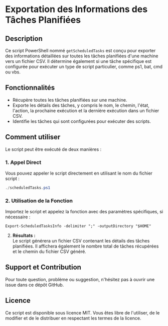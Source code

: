 # Exportation des Informations des Tâches Planifiées

## Description

Ce script PowerShell nommé ```getScheduledTasks```
 est conçu pour exporter des informations détaillées sur toutes les tâches planifiées d'une machine vers un fichier CSV. Il détermine également si une tâche spécifique est configurée pour exécuter un type de script particulier, comme ps1, bat, cmd ou vbs.

## Fonctionnalités

- Récupère toutes les tâches planifiées sur une machine.
- Exporte les détails des tâches, y compris le nom, le chemin, l'état, l'action, la prochaine exécution et la dernière exécution dans un fichier CSV.
- Identifie les tâches qui sont configurées pour exécuter des scripts.

## Comment utiliser

Le script peut être exécuté de deux manières :

### 1. Appel Direct

Vous pouvez appeler le script directement en utilisant le nom du fichier script :

```powershell
./scheduledTasks.ps1
```

### 2. Utilisation de la Fonction

Importez le script et appelez la fonction avec des paramètres spécifiques, si nécessaire :

```. .\scheduledTasks.ps1
Export-ScheduledTasksInfo -delimiter ";" -outputDirectory "$HOME"

```

2. **Résultats :**  
   Le script générera un fichier CSV contenant les détails des tâches planifiées. Il affichera également le nombre total de tâches récupérées et le chemin du fichier CSV généré.

## Support et Contribution

Pour toute question, problème ou suggestion, n'hésitez pas à ouvrir une issue dans ce dépôt GitHub.

## Licence

Ce script est disponible sous licence MIT. Vous êtes libre de l'utiliser, de le modifier et de le distribuer en respectant les termes de la licence.
